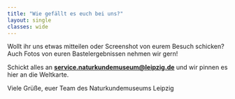 ```yaml
---
title: "Wie gefällt es euch bei uns?"
layout: single
classes: wide
---
```

Wollt ihr uns etwas mitteilen oder Screenshot von eurem Besuch schicken? Auch Fotos von euren Bastelergebnissen nehmen wir gern!

Schickt alles an **[service.naturkundemuseum@leipzig.de](mailto:service.naturkundemuseum@leipzig.de)** und wir pinnen es hier an die Weltkarte.

Viele Grüße,
euer Team des Naturkundemuseums Leipzig
